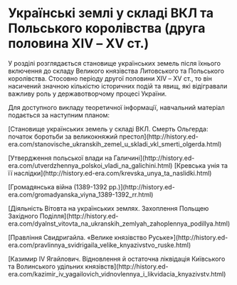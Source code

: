 Українські землі у складі ВКЛ та Польського королівства (друга половина ХІV – ХV ст.)
=====================================
<p>У розділі розглядається становище українських земель після їхнього включення до складу Великого князівства Литовського та Польського королівства. Стосовно періоду другої половини ХІV – ХV ст., то він насичений значною кількістю історичних подій та явищ, які відігравали важливу роль у державотворчому процесі України.</p>
<p>Для доступного викладу теоретичної інформації, навчальний матеріал подається за наступним планом:</p>
<p>[Становище українських земель у складі ВКЛ. Смерть Ольгерда: початок боротьби за великокняжий престол](http://history.ed-era.com/stanovische_ukranskih_zemel_u_skladi_vkl_smerti_olgerda.html)
<p>[Утвердження польської влади на Галичині](http://history.ed-era.com/utverdzhennya_polskoi_vladi_na_galichini.html)
[Кревська унія та її наслідки](http://history.ed-era.com/krevska_unya_ta_naslidki.html)
<p>[Громадянська війна (1389-1392 рр.)](http://history.ed-era.com/gromadyanska_viyna_1389-1392_rr.html)
<p>[Діяльність Вітовта на українських землях. Захоплення Польщею Західного Поділля](http://history.ed-era.com/dyalnst_vitovta_na_ukranskih_zemlyah_zahoplennya_podillya.html)
<p>[Правління Свидригайла. «Велике князівство Руське»](http://history.ed-era.com/pravlinnya_svidrigaila_velike_knyazivstvo_ruske.html)
<p>[Казимир IV Ягайлович. Відновлення й остаточна ліквідація Київського та Волинського удільних князівств](http://history.ed-era.com/kazimir_iv_yagailovich_vidnovlennya_i_likvidacia_knyazivstv.html)
